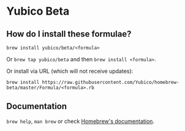 # Yubico Beta

## How do I install these formulae?
`brew install yubico/beta/<formula>`

Or `brew tap yubico/beta` and then `brew install <formula>`.

Or install via URL (which will not receive updates):

```
brew install https://raw.githubusercontent.com/Yubico/homebrew-beta/master/Formula/<formula>.rb
```

## Documentation
`brew help`, `man brew` or check [Homebrew's documentation](https://docs.brew.sh).
